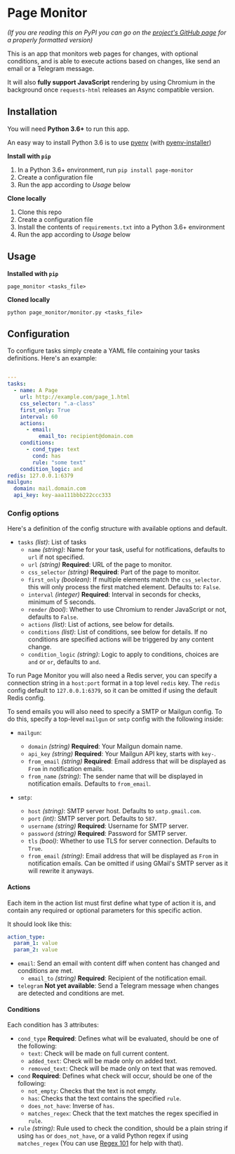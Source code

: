 # Page Monitor

_(If you are reading this on PyPI you can go on the
[project's GitHub page](https://github.com/MarcDufresne/page-monitor)
for a properly formatted version)_

This is an app that monitors web pages for changes,
with optional conditions, and is able to execute actions
based on changes, like send an email or a Telegram message.

It will also **fully support JavaScript** rendering by using Chromium
in the background once `requests-html` releases an Async compatible
version.

## Installation

You will need **Python 3.6+** to run this app.

An easy way to install Python 3.6 is to use 
[pyenv](https://github.com/pyenv/pyenv)
(with [pyenv-installer](https://github.com/pyenv/pyenv-installer))

**Install with `pip`**

1. In a Python 3.6+ environment, run `pip install page-monitor`
2. Create a configuration file
3. Run the app according to _Usage_ below

**Clone locally**

1. Clone this repo
2. Create a configuration file
3. Install the contents of `requirements.txt` into a Python 3.6+ environment
4. Run the app according to _Usage_ below

## Usage

**Installed with `pip`**

```
page_monitor <tasks_file>
```

**Cloned locally**

```
python page_monitor/monitor.py <tasks_file>
```

## Configuration

To configure tasks simply create a YAML file containing
your tasks definitions. Here's an example:

```yaml

---
tasks:
  - name: A Page
    url: http://example.com/page_1.html
    css_selector: ".a-class"
    first_only: True
    interval: 60
    actions:
      - email:
          email_to: recipient@domain.com
    conditions:
      - cond_type: text
        cond: has
        rule: "some text"
    condition_logic: and
redis: 127.0.0.1:6379
mailgun:
  domain: mail.domain.com
  api_key: key-aaa111bbb222ccc333
```

### Config options

Here's a definition of the config structure with available
options and default.

- `tasks` _(list)_: List of tasks
  - `name` _(string)_: Name for your task, useful for notifications,
       defaults to `url` if not specified.
  - `url` _(string)_ **Required**: URL of the page to monitor.
  - `css_selector` _(string)_ **Required**: Part of the page to monitor.
  - `first_only` _(boolean)_: If multiple elements match the `css_selector`.
       this will only process the first matched element. Defaults to: `False`.
  - `interval` _(integer)_ **Required**: Interval in seconds for checks,
       minimum of 5 seconds.
  - `render` _(bool)_: Whether to use Chromium to render JavaScript or not,
       defaults to `False`.
  - `actions` _(list)_: List of actions, see below for details.
  - `conditions` _(list)_: List of conditions, see below for details.
       If no conditions are specified actions will be triggered by any
       content change.
  - `condition_logic` _(string)_: Logic to apply to conditions, choices are
       `and` or `or`, defaults to `and`.

To run Page Monitor you will also need a Redis server, you can specify a
connection string in a `host:port` format in a top level `redis` key. The
`redis` config default to `127.0.0.1:6379`, so it can be omitted if using
the default Redis config.

To send emails you will also need to specify a SMTP or Mailgun config.
To do this, specify a top-level `mailgun` or `smtp` config with the
following inside:

- `mailgun`:
  - `domain` _(string)_ **Required**: Your Mailgun domain name.
  - `api_key` _(string)_ **Required**: Your Mailgun API key, starts
       with `key-`.
  - `from_email` _(string)_ **Required**: Email address that will be displayed
       as `From` in notification emails.
  - `from_name` _(string)_: The sender name that will be displayed
       in notification emails. Defaults to `from_email`.

- `smtp`:
  - `host` _(string)_: SMTP server host. Defaults to `smtp.gmail.com`.
  - `port` _(int)_: SMTP server port. Defaults to `587`.
  - `username` _(string)_ **Required**: Username for SMTP server.
  - `password` _(string)_ **Required**: Password for SMTP server.
  - `tls` _(bool)_: Whether to use TLS for server connection.
       Defaults to `True`.
  - `from_email` _(string)_: Email address that will be displayed
       as `From` in notification emails. Can be omitted if using
       GMail's SMTP server as it will rewrite it anyways.


#### Actions

Each item in the action list must first define what type of action
it is, and contain any required or optional parameters for this specific
action.

It should look like this:
```yaml
action_type:
  param_1: value
  param_2: value
```

- `email`: Send an email with content diff when content has changed
     and conditions are met.
  - `email_to` _(string)_ **Required**: Recipient of the notification email.
- `telegram` **Not yet available**: Send a Telegram message when changes
     are detected and conditions are met.

#### Conditions

Each condition has 3 attributes:

- `cond_type` **Required**: Defines what will be evaluated, should be one of the following:
  - `text`: Check will be made on full current content.
  - `added_text`: Check will be made only on added text.
  - `removed_text`: Check will be made only on text that was removed.
- `cond` **Required**: Defines what check will occur, should be one of the following:
    - `not_empty`: Checks that the text is not empty.
    - `has`: Checks that the text contains the specified `rule`.
    - `does_not_have`: Inverse of `has`.
    - `matches_regex`: Check that the text matches the regex specified
         in `rule`.
- `rule` _(string)_: Rule used to check the condition, should be a plain
     string if using `has` or `does_not_have`, or a valid Python regex if
     using `matches_regex` (You can use [Regex 101](https://regex101.com/)
     for help with that).
